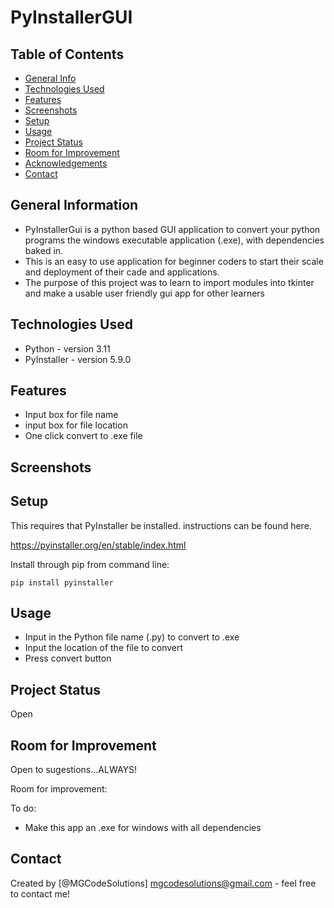 # PyInstallerGUI
 <!-- If you have the project hosted somewhere, include the link here. -->

## Table of Contents
* [General Info](#general-information)
* [Technologies Used](#technologies-used)
* [Features](#features)
* [Screenshots](#screenshots)
* [Setup](#setup)
* [Usage](#usage)
* [Project Status](#project-status)
* [Room for Improvement](#room-for-improvement)
* [Acknowledgements](#acknowledgements)
* [Contact](#contact)
<!-- * [License](#license) -->


## General Information
- PyInstallerGui is a python based GUI application to convert your python programs the windows executable application (.exe), with dependencies baked in.
- This is an easy to use application for beginner coders to start their scale and deployment of their cade and applications.
- The purpose of this project was to learn to import modules into tkinter and make a usable user friendly gui app for other learners
<!-- You don't have to answer all the questions - just the ones relevant to your project. -->


## Technologies Used
- Python - version 3.11
- PyInstaller - version 5.9.0



## Features
- Input box for file name
- input box for file location
- One click convert to .exe file


## Screenshots
<!--[Example screenshot](./img/screenshot.png)-->
<!-- If you have screenshots you'd like to share, include them here. -->


## Setup
This requires that PyInstaller be installed. instructions can be found here.

https://pyinstaller.org/en/stable/index.html

Install through pip from command line:

`pip install pyinstaller`
<!--Proceed to describe how to install / setup one's local environment / get started with the project.-->


## Usage
- Input in the Python file name (.py) to convert to .exe
- Input the location of the file to convert
- Press convert button




## Project Status
Open


## Room for Improvement
Open to sugestions...ALWAYS!

Room for improvement:


To do:
- Make this app an .exe for windows with all dependencies


## Contact
Created by [@MGCodeSolutions] mgcodesolutions@gmail.com - feel free to contact me!


<!-- Optional -->
<!-- ## License -->
<!-- This project is open source and available under the [... License](). -->

<!-- You don't have to include all sections - just the one's relevant to your project -->
